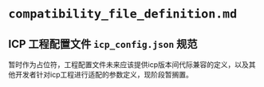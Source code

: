 # `compatibility_file_definition.md`

## ICP 工程配置文件 `icp_config.json` 规范

暂时作为占位符，工程配置文件未来应该提供icp版本间代际兼容的定义，以及其他开发者针对icp工程进行适配的参数定义，现阶段暂搁置。
